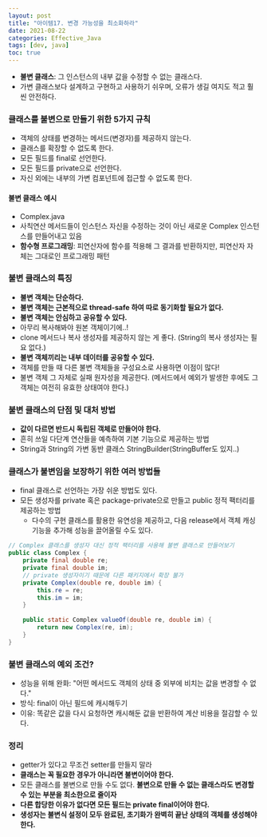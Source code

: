 ```yaml
---
layout: post
title: "아이템17. 변경 가능성을 최소화하라"
date: 2021-08-22
categories: Effective_Java
tags: [dev, java]
toc: true
---
```



- **불변 클래스**: 그 인스턴스의 내부 값을 수정할 수 없는 클래스다.
- 가변 클래스보다 설계하고 구현하고 사용하기 쉬우며, 오류가 생길 여지도 적고 훨씬 안전하다.

### 클래스를 불변으로 만들기 위한 5가지 규칙
- 객체의 상태를 변경하는 메서드(변경자)를 제공하지 않는다.
- 클래스를 확장할 수 없도록 한다.
- 모든 필드를 final로 선언한다.
- 모든 필드를 private으로 선언한다.
- 자신 외에는 내부의 가변 컴포넌트에 접근할 수 없도록 한다.

#### 불변 클래스 예시
- Complex.java
- 사칙연산 메서드들이 인스턴스 자신을 수정하는 것이 아닌 새로운 Complex 인스턴스를 만들어내고 있음
- **함수형 프로그래밍**: 피연산자에 함수를 적용해 그 결과를 반환하지만, 피연산자 자체는 그대로인 프로그래밍 패턴

### 불변 클래스의 특징
- **불변 객체는 단순하다.**
- **불변 객체는 근본적으로 thread-safe 하여 따로 동기화할 필요가 없다.**
- **불변 객체는 안심하고 공유할 수 있다.**
- 아무리 복사해봐야 원본 객체이기에..!
- clone 메서드나 복사 생성자를 제공하지 않는 게 좋다. (String의 복사 생성자는 필요 없다.)
- **불변 객체끼리는 내부 데이터를 공유할 수 있다.**
- 객체를 만들 때 다른 불변 객체들을 구성요소로 사용하면 이점이 많다!
- 불변 객체 그 자체로 실패 원자성을 제공한다. (메서드에서 예외가 발생한 후에도 그 객체는 여전히 유효한 상태여야 한다.)

### 불변 클래스의 단점 및 대처 방법
- **값이 다르면 반드시 독립된 객체로 만들어야 한다.**
- 흔히 쓰일 다단계 연산들을 예측하여 기본 기능으로 제공하는 방법
- String과 String의 가변 동반 클래스 StringBuilder(StringBuffer도 있지..)

### 클래스가 불변임을 보장하기 위한 여러 방법들
- final 클래스로 선언하는 가장 쉬운 방법도 있다.
- 모든 생성자를 private 혹은 package-private으로 만들고 public 정적 팩터리를 제공하는 방법
  - 다수의 구현 클래스를 활용한 유연성을 제공하고, 다음 release에서 객체 캐싱 기능을 추가해 성능을 끌어올릴 수도 있다.

```java
// Complex 클래스를 생성자 대신 정적 팩터리를 사용해 불변 클래스로 만들어보기
public class Complex {
    private final double re;
    private final double im;
    // private 생성자이기 때문에 다른 패키지에서 확장 불가
    private Complex(double re, double im) {
        this.re = re;
        this.im = im;
    }
    
    public static Complex valueOf(double re, double im) {
        return new Complex(re, im);
    }
}
```

### 불변 클래스의 예외 조건?
- 성능을 위해 완화: "어떤 메서드도 객체의 상태 중 외부에 비치는 값을 변경할 수 없다."
- 방식: final이 아닌 필드에 캐시해두기
- 이유: 똑같은 값을 다시 요청하면 캐시해둔 값을 반환하여 계산 비용을 절감할 수 있다.

### 정리
- getter가 있다고 무조건 setter를 만들지 말라
- **클래스는 꼭 필요한 경우가 아니라면 불변이어야 한다.**
- 모든 클래스를 불변으로 만들 수도 없다. **불변으로 만들 수 없는 클래스라도 변경할 수 있는 부분을 최소한으로 줄이자**
- **다른 합당한 이유가 없다면 모든 필드는 private final이어야 한다.**
- **생성자는 불변식 설정이 모두 완료된, 초기화가 완벽히 끝난 상태의 객체를 생성해야 한다.**
